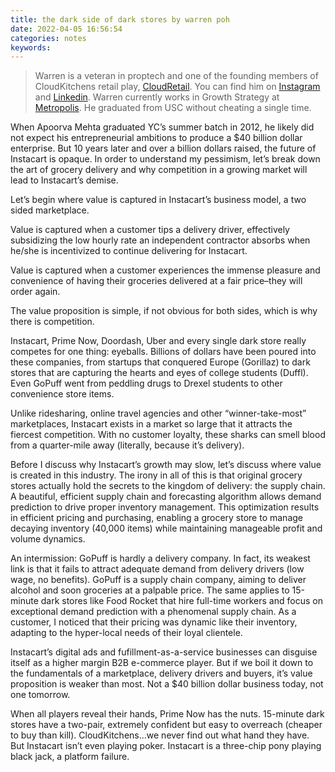 ```yaml
---
title: the dark side of dark stores by warren poh
date: 2022-04-05 16:56:54
categories: notes
keywords:
---
```


> Warren is a veteran in proptech and one of the founding members of CloudKitchens retail play, [CloudRetail](http://retail.cloudkitchens.com/).
> You can find him on [Instagram](https://www.instagram.com/thepohster/) and [Linkedin](https://www.linkedin.com/in/warren-poh/). Warren currently works in Growth Strategy at [Metropolis](https://metropolis.io/). He graduated from USC without cheating a single time.

When Apoorva Mehta graduated YC’s summer batch in 2012, he likely did not expect his entrepreneurial ambitions to produce a $40 billion dollar enterprise. But 10 years later and over a billion dollars raised, the future of Instacart is opaque. In order to understand my pessimism, let’s break down the art of grocery delivery and why competition in a growing market will lead to Instacart’s demise.

Let’s begin where value is captured in Instacart’s business model, a two sided marketplace.

Value is captured when a customer tips a delivery driver, effectively subsidizing the low hourly rate an independent contractor absorbs when he/she is incentivized to continue delivering for Instacart.

Value is captured when a customer experiences the immense pleasure and convenience of having their groceries delivered at a fair price–they will order again.

The value proposition is simple, if not obvious for both sides, which is why there is competition.

Instacart, Prime Now, Doordash, Uber and every single dark store really competes for one thing: eyeballs. Billions of dollars have been poured into these companies, from startups that conquered Europe (Gorillaz) to dark stores that are capturing the hearts and eyes of college students (Duffl). Even GoPuff went from peddling drugs to Drexel students to other convenience store items.

Unlike ridesharing, online travel agencies and other “winner-take-most” marketplaces, Instacart exists in a market so large that it attracts the fiercest competition. With no customer loyalty, these sharks can smell blood from a quarter-mile away (literally, because it’s delivery).

Before I discuss why Instacart’s growth may slow, let’s discuss where value is created in this industry. The irony in all of this is that original grocery stores actually hold the secrets to the kingdom of delivery: the supply chain. A beautiful, efficient supply chain and forecasting algorithm allows demand prediction to drive proper inventory management. This optimization results in efficient pricing and purchasing, enabling a grocery store to manage decaying inventory (40,000 items) while maintaining manageable profit and volume dynamics.

An intermission: GoPuff is hardly a delivery company. In fact, its weakest link is that it fails to attract adequate demand from delivery drivers (low wage, no benefits). GoPuff is a supply chain company, aiming to deliver alcohol and soon groceries at a palpable price. The same applies to 15-minute dark stores like Food Rocket that hire full-time workers and focus on exceptional demand prediction with a phenomenal supply chain. As a customer, I noticed that their pricing was dynamic like their inventory, adapting to the hyper-local needs of their loyal clientele.

Instacart’s digital ads and fufillment-as-a-service businesses can disguise itself as a higher margin B2B e-commerce player. But if we boil it down to the fundamentals of a marketplace, delivery drivers and buyers, it’s value proposition is weaker than most. Not a $40 billion dollar business today, not one tomorrow.

When all players reveal their hands, Prime Now has the nuts. 15-minute dark stores have a two-pair, extremely confident but easy to overreach (cheaper to buy than kill). CloudKitchens…we never find out what hand they have. But Instacart isn’t even playing poker. Instacart is a three-chip pony playing black jack, a platform failure.
